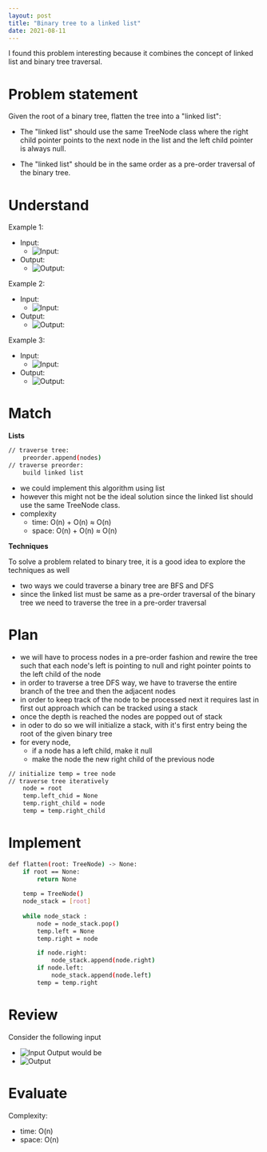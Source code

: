 ```yaml
---
layout: post
title: "Binary tree to a linked list"
date: 2021-08-11
---
```

I found this problem interesting because it combines the concept of linked list and binary tree traversal.

# Problem statement

Given the root of a binary tree, flatten the tree into a "linked list":

- The "linked list" should use the same TreeNode class where the right child pointer points to the next node in the list and the left child pointer is always null.

- The "linked list" should be in the same order as a pre-order traversal of the binary tree.

# Understand

Example 1:
- Input:
    - ![Input:](https://github.com/archanakalburgi/archanakalburgi.github.io/blob/main/_posts/images/input1.jpg)
- Output:
    - ![Output:](images/output1.jpg)

Example 2:
- Input:
    - ![Input:](images/input2.jpg)
- Output:
    - ![Output:](images/output2.jpg)

Example 3:
- Input:
    - ![Input:](images/input3.jpg)
- Output:
    - ![Output:](images/output3.jpg)

# Match

**Lists**
```sh
// traverse tree:  
    preorder.append(nodes)
// traverse preorder:
    build linked list
```
- we could implement this algorithm using list
- however this might not be the ideal solution since the linked list should use the same TreeNode class.
- complexity 
    - time: O(n) + O(n) ≈ O(n)
    - space: O(n) + O(n) ≈ O(n)

**Techniques**

To solve a problem related to binary tree, it is a good idea to explore the techniques as well
- two ways we could traverse a binary tree are BFS and DFS
- since the linked list must be same as a pre-order traversal of the binary tree we need to traverse the tree in a pre-order traversal 

# Plan 

- we will have to process nodes in a pre-order fashion and rewire the tree such that each node's left is pointing to null and right pointer points to the left child of the node 
- in order to traverse a tree DFS way, we have to traverse the entire branch of the tree and then the adjacent nodes 
- in order to keep track of the node to be processed next it requires last in first out approach which can be tracked using a stack  
- once the depth is reached the nodes are popped out of stack
- in oder to do so we will initialize a stack, with it's first entry being the root of the given binary tree
- for every node, 
    - if a node has a left child, make it null 
    - make the node the new right child of the previous node 

```sh
// initialize temp = tree node
// traverse tree iteratively
    node = root
    temp.left_chid = None 
    temp.right_child = node
    temp = temp.right_child
```

# Implement

```sh
def flatten(root: TreeNode) -> None:
    if root == None:
        return None
    
    temp = TreeNode()
    node_stack = [root]
    
    while node_stack : 
        node = node_stack.pop()
        temp.left = None
        temp.right = node 

        if node.right:
            node_stack.append(node.right)
        if node.left:
            node_stack.append(node.left)
        temp = temp.right
```

# Review

Consider the following input
- ![Input](images/review_input.jpg)
Output would be
- ![Output](images/review_ouput.png) 

# Evaluate

Complexity:
- time: O(n)
- space: O(n) 
